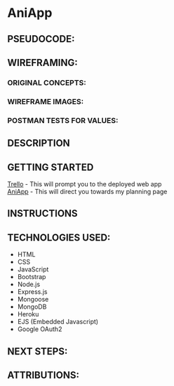 # AniApp

## PSEUDOCODE:

## WIREFRAMING:
### ORIGINAL CONCEPTS:
### WIREFRAME IMAGES:
### POSTMAN TESTS FOR VALUES:

## DESCRIPTION

## GETTING STARTED
<a href="https://trello.com/b/QRzfVDEe/unit-2-project">Trello</a> - This will prompt you to the deployed web app<br>
<a href="https://ani-app2424.herokuapp.com/">AniApp</a> - This will direct you towards my planning page

## INSTRUCTIONS

## TECHNOLOGIES USED:
- HTML
- CSS
- JavaScript
- Bootstrap
- Node.js
- Express.js
- Mongoose
- MongoDB
- Heroku
- EJS (Embedded Javascript)
- Google OAuth2
  
## NEXT STEPS:

## ATTRIBUTIONS:


